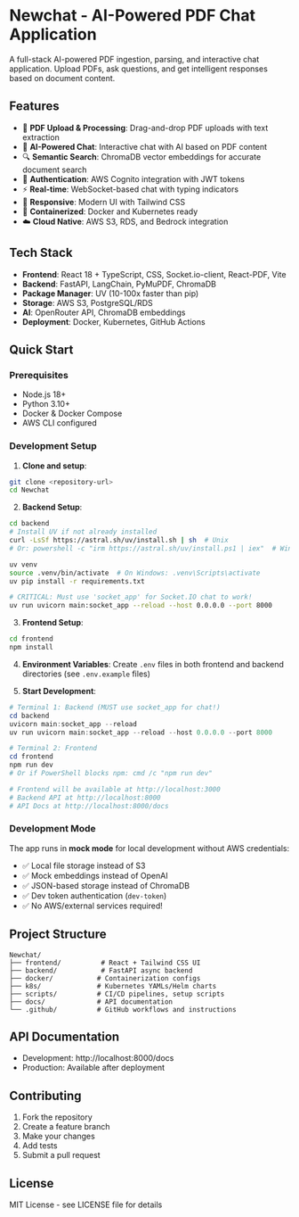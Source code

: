 # Newchat - AI-Powered PDF Chat Application

A full-stack AI-powered PDF ingestion, parsing, and interactive chat application. Upload PDFs, ask questions, and get intelligent responses based on document content.

## Features

- 📄 **PDF Upload & Processing**: Drag-and-drop PDF uploads with text extraction
- 🤖 **AI-Powered Chat**: Interactive chat with AI based on PDF content
- 🔍 **Semantic Search**: ChromaDB vector embeddings for accurate document search
- 🔐 **Authentication**: AWS Cognito integration with JWT tokens
- ⚡ **Real-time**: WebSocket-based chat with typing indicators
- 📱 **Responsive**: Modern UI with Tailwind CSS
- 🐳 **Containerized**: Docker and Kubernetes ready
- ☁️ **Cloud Native**: AWS S3, RDS, and Bedrock integration

## Tech Stack

- **Frontend**: React 18 + TypeScript, CSS, Socket.io-client, React-PDF, Vite
- **Backend**: FastAPI, LangChain, PyMuPDF, ChromaDB
- **Package Manager**: UV (10-100x faster than pip)
- **Storage**: AWS S3, PostgreSQL/RDS
- **AI**: OpenRouter API, ChromaDB embeddings
- **Deployment**: Docker, Kubernetes, GitHub Actions

## Quick Start

### Prerequisites

- Node.js 18+
- Python 3.10+
- Docker & Docker Compose
- AWS CLI configured

### Development Setup

1. **Clone and setup**:
```bash
git clone <repository-url>
cd Newchat
```

2. **Backend Setup**:
```bash
cd backend
# Install UV if not already installed
curl -LsSf https://astral.sh/uv/install.sh | sh  # Unix
# Or: powershell -c "irm https://astral.sh/uv/install.ps1 | iex"  # Windows

uv venv
source .venv/bin/activate  # On Windows: .venv\Scripts\activate
uv pip install -r requirements.txt

# CRITICAL: Must use 'socket_app' for Socket.IO chat to work!
uv run uvicorn main:socket_app --reload --host 0.0.0.0 --port 8000
```

3. **Frontend Setup**:
```bash
cd frontend
npm install
```

4. **Environment Variables**:
Create `.env` files in both frontend and backend directories (see `.env.example` files)

5. **Start Development**:
```powershell
# Terminal 1: Backend (MUST use socket_app for chat!)
cd backend
uvicorn main:socket_app --reload
uv run uvicorn main:socket_app --reload --host 0.0.0.0 --port 8000

# Terminal 2: Frontend  
cd frontend
npm run dev
# Or if PowerShell blocks npm: cmd /c "npm run dev"

# Frontend will be available at http://localhost:3000
# Backend API at http://localhost:8000
# API Docs at http://localhost:8000/docs
```

### Development Mode
The app runs in **mock mode** for local development without AWS credentials:
- ✅ Local file storage instead of S3
- ✅ Mock embeddings instead of OpenAI
- ✅ JSON-based storage instead of ChromaDB
- ✅ Dev token authentication (`dev-token`)
- ✅ No AWS/external services required!

## Project Structure

```
Newchat/
├── frontend/          # React + Tailwind CSS UI
├── backend/           # FastAPI async backend
├── docker/           # Containerization configs
├── k8s/              # Kubernetes YAMLs/Helm charts
├── scripts/          # CI/CD pipelines, setup scripts
├── docs/             # API documentation
└── .github/          # GitHub workflows and instructions
```

## API Documentation

- Development: http://localhost:8000/docs
- Production: Available after deployment

## Contributing

1. Fork the repository
2. Create a feature branch
3. Make your changes
4. Add tests
5. Submit a pull request

## License

MIT License - see LICENSE file for details